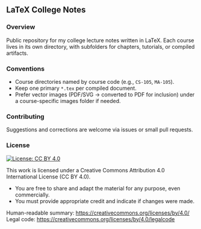 ## LaTeX College Notes

### Overview
Public repository for my college lecture notes written in LaTeX. Each course lives in its own directory, with subfolders for chapters, tutorials, or compiled artifacts.

### Conventions
- Course directories named by course code (e.g., `CS-105`, `MA-105`).
- Keep one primary `*.tex` per compiled document.
- Prefer vector images (PDF/SVG -> converted to PDF for inclusion) under a course-specific images folder if needed.

### Contributing
Suggestions and corrections are welcome via issues or small pull requests.

### License
[![License: CC BY 4.0](https://img.shields.io/badge/License-CC_BY_4.0-lightgrey.svg)](https://creativecommons.org/licenses/by/4.0/)

This work is licensed under a Creative Commons Attribution 4.0 International License (CC BY 4.0).

- You are free to share and adapt the material for any purpose, even commercially.
- You must provide appropriate credit and indicate if changes were made.

Human-readable summary: https://creativecommons.org/licenses/by/4.0/
Legal code: https://creativecommons.org/licenses/by/4.0/legalcode


